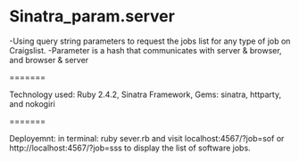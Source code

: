 # Sinatra_param.server

-Using query string parameters to request the jobs list for any type of job on Craigslist.
-Parameter is a hash that communicates with server & browser, and browser & server

=======

Technology used: Ruby 2.4.2, Sinatra Framework, Gems: sinatra, httparty, and nokogiri

=======

Deployemnt: in terminal: ruby sever.rb and visit localhost:4567/?job=sof or http://localhost:4567/?job=sss to display the list of software jobs.
